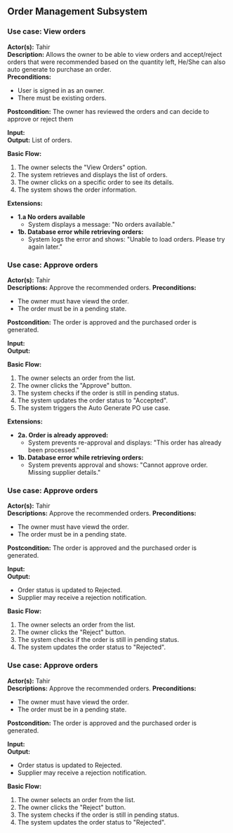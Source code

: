 ## Order Management Subsystem 

### Use case: View orders

**Actor(s):** Tahir   
**Description:** Allows the owner to be able to view orders and accept/reject orders that were recommended based on the quantity left, He/She can also auto generate to purchase an order.   
**Preconditions:** 
- User is signed in as an owner. 
- There must be existing orders.


**Postcondition:** The owner has reviewed the orders and can decide to approve or reject them    

**Input:**   
**Output:** List of orders.     

**Basic Flow:**
1. The owner selects the "View Orders" option.   
2. The system retrieves and displays the list of orders.   
3. The owner clicks on a specific order to see its details.  
4. The system shows the order information.

**Extensions:**   
- **1.a No orders available**
   - System displays a message: "No orders available."
- **1b. Database error while retrieving orders:**
   - System logs the error and shows: "Unable to load orders. Please try again later."


### Use case: Approve orders

**Actor(s):** Tahir   
**Descriptions:** Approve the recommended orders.
**Preconditions:** 
- The owner must have viewd the order.
- The order must be in a pending state.
  
**Postcondition:** The order is approved and the purchased order is generated.

**Input:**    
**Output:**    

**Basic Flow:**   
1. The owner selects an order from the list.
2. The owner clicks the "Approve" button.
3. The system checks if the order is still in pending status.
4. The system updates the order status to "Accepted".
5. The system triggers the Auto Generate PO use case.
   
**Extensions:**   
- **2a. Order is already approved:**
   - System prevents re-approval and displays: "This order has already been processed."
- **1b. Database error while retrieving orders:**
   - System prevents approval and shows: "Cannot approve order. Missing supplier details."


### Use case: Approve orders

**Actor(s):** Tahir   
**Descriptions:** Approve the recommended orders.
**Preconditions:** 
- The owner must have viewd the order.
- The order must be in a pending state.
  
**Postcondition:** The order is approved and the purchased order is generated.

**Input:**    
**Output:**
- Order status is updated to Rejected.
- Supplier may receive a rejection notification.   

**Basic Flow:**   
1. The owner selects an order from the list.
2. The owner clicks the "Reject" button.
3. The system checks if the order is still in pending status.
4. The system updates the order status to "Rejected".


### Use case: Approve orders

**Actor(s):** Tahir   
**Descriptions:** Approve the recommended orders.
**Preconditions:** 
- The owner must have viewd the order.
- The order must be in a pending state.
  
**Postcondition:** The order is approved and the purchased order is generated.

**Input:**    
**Output:**
- Order status is updated to Rejected.
- Supplier may receive a rejection notification.   

**Basic Flow:**   
1. The owner selects an order from the list.
2. The owner clicks the "Reject" button.
3. The system checks if the order is still in pending status.
4. The system updates the order status to "Rejected".

   

